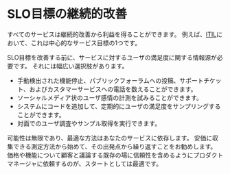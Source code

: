 # SLO目標の継続的改善

すべてのサービスは継続的改善から利益を得ることができます。
例えば、[ITIL](https://en.wikipedia.org/wiki/ITIL)において、これは中心的なサービス目標の1つです。

SLO目標を改善する前に、サービスに対するユーザの満足度に関する情報源が必要です。
それには幅広い選択肢があります。

* 手動検出された機能停止、パブリックフォーラムへの投稿、サポートチケット、およびカスタマーサービスへの電話を数えることができます。
* ソーシャルメディア状のユーザ感情の計測を試みることができます。
* システムにコードを追加して、定期的にユーザの満足度をサンプリングすることができます。
* 対面でのユーザ調査やサンプル取得を実行できます。

可能性は無限であり、最適な方法はあなたのサービスに依存します。
安価に収集できる測定方法から始めて、その出発点から繰り返すことをお勧めします。
価格や機能について顧客と議論する既存の場に信頼性を含めるようにプロダクトマネージャに依頼するのが、スタートとしては最適です。
